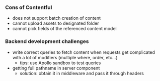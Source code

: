 
### Cons of Contentful
- does not support batch creation of content
- cannot upload assets to designated folder
- cannot pick fields of the referenced content model


### Backend development challenges
- write correct queries to fetch content when requests get complicated with a lot of modifiers (multiple where, order, etc...)
  - tips: use Apollo sandbox to test queries
- getting full pathname in server component
  - solution: obtain it in middleware and pass it through headers 
